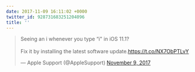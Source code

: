 ```yaml
---
date: 2017-11-09 16:11:02 +0000
twitter_id: 928731683251204096
title: ''
---
```


<blockquote class="twitter-tweet"><p lang="en" dir="ltr">Seeing an i️ whenever you type “i&quot; in iOS 11.1? <br><br>Fix it by installing the latest software update.<a href="https://t.co/NX7ObPTLvY">https://t.co/NX7ObPTLvY</a></p>&mdash; Apple Support (@AppleSupport) <a href="https://twitter.com/AppleSupport/status/928722716869488640?ref_src=twsrc%5Etfw">November 9, 2017</a></blockquote>
<script async src="https://platform.twitter.com/widgets.js" charset="utf-8"></script>
